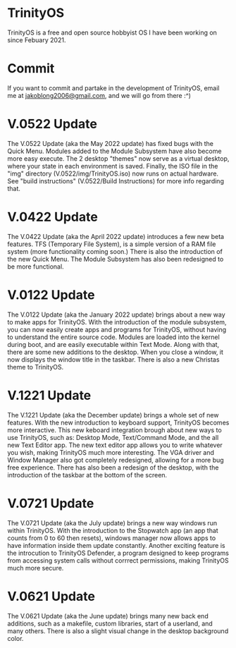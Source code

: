 # TrinityOS
TrinityOS is a free and open source hobbyist OS I have been working on since Febuary 2021.

# Commit
If you want to commit and partake in the development of TrinityOS, email me at jakoblong2006@gmail.com, and we will go from there :^)

# V.0522 Update
The V.0522 Update (aka the May 2022 update) has fixed bugs with the Quick Menu. Modules added to the Module Subsystem have also become more easy execute. The 2 desktop "themes" now serve as a virtual desktop, where your state in each environment is saved. Finally, the ISO file in the "img" directory (V.0522/img/TrinityOS.iso) now runs on actual hardware. See "build instructions" (V.0522/Build Instructions) for more info regarding that.

# V.0422 Update
The V.0422 Update (aka the April 2022 update) introduces a few new beta features. TFS (Temporary File System), is a simple version of a RAM file system (more functionality coming soon.) There is also the introduction of the new Quick Menu. The Module Subsystem has also been redesigned to be more functional.

# V.0122 Update
The V.0122 Update (aka the January 2022 update) brings about a new way to make apps for TrinityOS. With the introduction of the module subsystem, you can now easily create apps and programs for TrinityOS, without having to understand the entire source code. Modules are loaded into the kernel during boot, and are easily executable within Text Mode. Along with that, there are some new additions to the desktop. When you close a window, it now displays the window title in the taskbar. There is also a new Christas theme to TrinityOS.

# V.1221 Update
The V.1221 Update (aka the December update) brings a whole set of new features. With the new introduction to keyboard support, TrinityOS becomes more interactive. This new keboard integration brough about new ways to use TrinityOS, such as: Desktop Mode, Text/Command Mode, and the all new Text Editor app. The new text editor app allows you to write whatever you wish, making TrinityOS much more interesting. The VGA driver and Window Manager also got completely redesigned, allowing for a more bug free experience. There has also been a redesign of the desktop, with the introduction of the taskbar at the bottom of the screen.

# V.0721 Update
The V.0721 Update (aka the July update) brings a new way windows run within TrinityOS. With the introduction to the Stopwatch app (an app that counts from 0 to 60 then resets), windows manager now allows apps to have information inside them update constantly.
Another exciting feature is the introcution to TrinityOS Defender, a program designed to keep programs from accessing system calls without corrrect permissions, making TrinityOS much more secure.

# V.0621 Update
The V.0621 Update (aka the June update) brings many new back end additions, such as a makefile, custom libraries, start of a userland, and many others. There is also a slight visual change in the desktop background color.
